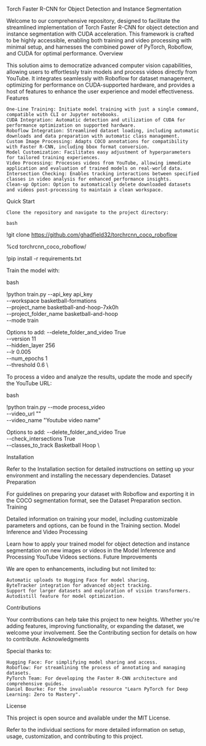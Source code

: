 Torch Faster R-CNN for Object Detection and Instance Segmentation

Welcome to our comprehensive repository, designed to facilitate the streamlined implementation of Torch Faster R-CNN for object detection and instance segmentation with CUDA acceleration. This framework is crafted to be highly accessible, enabling both training and video processing with minimal setup, and harnesses the combined power of PyTorch, Roboflow, and CUDA for optimal performance.
Overview

This solution aims to democratize advanced computer vision capabilities, allowing users to effortlessly train models and process videos directly from YouTube. It integrates seamlessly with Roboflow for dataset management, optimizing for performance on CUDA-supported hardware, and provides a host of features to enhance the user experience and model effectiveness.
Features

    One-Line Training: Initiate model training with just a single command, compatible with CLI or Jupyter notebooks.
    CUDA Integration: Automatic detection and utilization of CUDA for performance optimization on supported hardware.
    Roboflow Integration: Streamlined dataset loading, including automatic downloads and data preparation with automatic class management.
    Custom Image Processing: Adapts COCO annotations for compatibility with Faster R-CNN, including bbox format conversion.
    Model Customization: Facilitates easy adjustment of hyperparameters for tailored training experiences.
    Video Processing: Processes videos from YouTube, allowing immediate application and evaluation of trained models on real-world data.
    Intersection Checking: Enables tracking interactions between specified classes in video analysis for enhanced performance insights.
    Clean-up Option: Option to automatically delete downloaded datasets and videos post-processing to maintain a clean workspace.

Quick Start

    Clone the repository and navigate to the project directory:

    bash

!git clone https://github.com/ghadfield32/torchrcnn_coco_roboflow

%cd torchrcnn_coco_roboflow/

!pip install -r requirements.txt

Train the model with:

bash 

!python train.py --api_key api_key \
                --workspace basketball-formations \
                --project_name basketball-and-hoop-7xk0h \
                --project_folder_name basketball-and-hoop \
                --mode train 

Options to add:
                --delete_folder_and_video True \
                --version 11 \
                --hidden_layer 256 \
                --lr 0.005 \
                --num_epochs 1 \
                --threshold 0.6 \

To process a video and analyze the results, update the mode and specify the YouTube URL:

bash

!python train.py --mode process_video \
    --video_url "<YouTube URL>" \
    --video_name "Youtube video name"

Options to add:
    --delete_folder_and_video True \
    --check_intersections True \
    --classes_to_track Basketball Hoop \

Installation

Refer to the Installation section for detailed instructions on setting up your environment and installing the necessary dependencies.
Dataset Preparation

For guidelines on preparing your dataset with Roboflow and exporting it in the COCO segmentation format, see the Dataset Preparation section.
Training

Detailed information on training your model, including customizable parameters and options, can be found in the Training section.
Model Inference and Video Processing

Learn how to apply your trained model for object detection and instance segmentation on new images or videos in the Model Inference and Processing YouTube Videos sections.
Future Improvements

We are open to enhancements, including but not limited to:

    Automatic uploads to Hugging Face for model sharing.
    ByteTracker integration for advanced object tracking.
    Support for larger datasets and exploration of vision transformers.
    Autodistill feature for model optimization.

Contributions

Your contributions can help take this project to new heights. Whether you're adding features, improving functionality, or expanding the dataset, we welcome your involvement. See the Contributing section for details on how to contribute.
Acknowledgments

Special thanks to:

    Hugging Face: For simplifying model sharing and access.
    Roboflow: For streamlining the process of annotating and managing datasets.
    PyTorch Team: For developing the Faster R-CNN architecture and comprehensive guides.
    Daniel Bourke: For the invaluable resource "Learn PyTorch for Deep Learning: Zero to Mastery".


License

This project is open source and available under the MIT License.

Refer to the individual sections for more detailed information on setup, usage, customization, and contributing to this project.